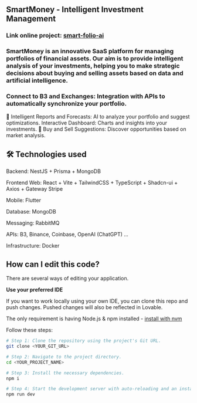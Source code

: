 ## SmartMoney - Intelligent Investment Management

### Link online project: [smart-folio-ai](https://smartfolioai.netlify.app)

### SmartMoney is an innovative SaaS platform for managing portfolios of financial assets. Our aim is to provide intelligent analysis of your investments, helping you to make strategic decisions about buying and selling assets based on data and artificial intelligence.

### Connect to B3 and Exchanges: Integration with APIs to automatically synchronize your portfolio.

🔹 Intelligent Reports and Forecasts: AI to analyze your portfolio and suggest optimizations.
Interactive Dashboard: Charts and insights into your investments.
🔹 Buy and Sell Suggestions: Discover opportunities based on market analysis.

## 🛠 Technologies used

Backend: NestJS + Prisma + MongoDB

Frontend Web: React + Vite + TailwindCSS + TypeScript + Shadcn-ui + Axios + Gateway Stripe

Mobile: Flutter

Database: MongoDB

Messaging: RabbitMQ

APIs: B3, Binance, Coinbase, OpenAI (ChatGPT) ...

Infrastructure: Docker

## How can I edit this code?

There are several ways of editing your application.

**Use your preferred IDE**

If you want to work locally using your own IDE, you can clone this repo and push changes. Pushed changes will also be reflected in Lovable.

The only requirement is having Node.js & npm installed - [install with nvm](https://github.com/nvm-sh/nvm#installing-and-updating)

Follow these steps:

```sh
# Step 1: Clone the repository using the project's Git URL.
git clone <YOUR_GIT_URL>

# Step 2: Navigate to the project directory.
cd <YOUR_PROJECT_NAME>

# Step 3: Install the necessary dependencies.
npm i

# Step 4: Start the development server with auto-reloading and an instant preview.
npm run dev
```
